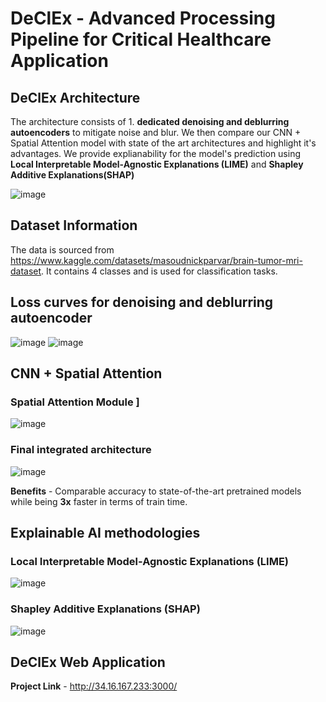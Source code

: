  # DeClEx - Advanced Processing Pipeline for Critical Healthcare Application

## DeClEx Architecture 
The architecture consists of 1. **dedicated denoising and deblurring autoencoders** to mitigate noise and blur. We then compare our CNN + Spatial Attention model with state of the art architectures and highlight it's advantages. 
We provide explianability for the model's prediction using **Local Interpretable Model-Agnostic Explanations (LIME)** and **Shapley Additive Explanations(SHAP)**

![image](https://github.com/GauravYS/Job-Portal-Application/assets/116845183/8b9f00b6-4602-4d4a-a062-5a1efb641ffb)

## Dataset Information 
The data is sourced from https://www.kaggle.com/datasets/masoudnickparvar/brain-tumor-mri-dataset. It contains 4 classes and is used for classification tasks. 

## Loss curves for denoising and deblurring autoencoder
![image](https://github.com/GauravYS/Master-Project-Group-2/assets/116845183/86023eab-9c25-4ea1-ab42-bd91e776297f)  ![image](https://github.com/GauravYS/Master-Project-Group-2/assets/116845183/1b3e91df-b89f-4b18-aabe-afc36624c81d)

## CNN + Spatial Attention 
### Spatial Attention Module ]
![image](https://github.com/GauravYS/Master-Project-Group-2/assets/116845183/bd08bbe2-595b-4f35-90aa-ab17ed3e9897)

### Final integrated architecture 
![image](https://github.com/GauravYS/Master-Project-Group-2/assets/116845183/71931ebf-8b26-484b-8ddf-5edfaff2da12)

**Benefits** - Comparable accuracy to state-of-the-art pretrained models while being **3x** faster in terms of train time. 

## Explainable AI methodologies 
### Local Interpretable Model-Agnostic Explanations (LIME)
![image](https://github.com/GauravYS/Master-Project-Group-2/assets/116845183/429c1d59-6b92-4cc8-b315-d461f67af729)
### Shapley Additive Explanations (SHAP)
![image](https://github.com/GauravYS/Master-Project-Group-2/assets/116845183/6c97b4f9-d485-4dc6-8a2e-d018a83ee042)

## DeClEx Web Application 
 **Project Link** - http://34.16.167.233:3000/

 








